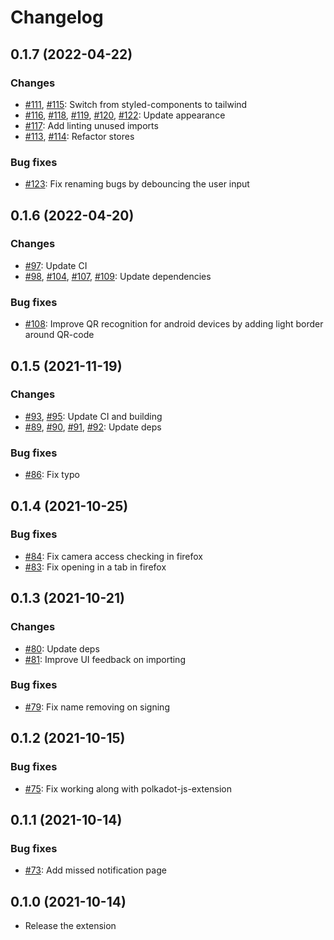# Changelog

## 0.1.7 (2022-04-22)

### Changes

- [#111](https://github.com/paritytech/parity-signer-companion/pull/111), [#115](https://github.com/paritytech/parity-signer-companion/pull/115): Switch from styled-components to tailwind
- [#116](https://github.com/paritytech/parity-signer-companion/pull/116), [#118](https://github.com/paritytech/parity-signer-companion/pull/118), [#119](https://github.com/paritytech/parity-signer-companion/pull/119), [#120](https://github.com/paritytech/parity-signer-companion/pull/120), [#122](https://github.com/paritytech/parity-signer-companion/pull/122): Update appearance
- [#117](https://github.com/paritytech/parity-signer-companion/pull/117): Add linting unused imports
- [#113](https://github.com/paritytech/parity-signer-companion/pull/113), [#114](https://github.com/paritytech/parity-signer-companion/pull/114): Refactor stores

### Bug fixes

- [#123](https://github.com/paritytech/parity-signer-companion/pull/123): Fix renaming bugs by debouncing the user input

## 0.1.6 (2022-04-20)

### Changes

- [#97](https://github.com/paritytech/parity-signer-companion/pull/97): Update CI
- [#98](https://github.com/paritytech/parity-signer-companion/pull/98), [#104](https://github.com/paritytech/parity-signer-companion/pull/104), [#107](https://github.com/paritytech/parity-signer-companion/pull/107), [#109](https://github.com/paritytech/parity-signer-companion/pull/109): Update dependencies

### Bug fixes

- [#108](https://github.com/paritytech/parity-signer-companion/pull/108): Improve QR recognition for android devices by adding light border around QR-code

## 0.1.5 (2021-11-19)

### Changes

- [#93](https://github.com/paritytech/parity-signer-companion/pull/93), [#95](https://github.com/paritytech/parity-signer-companion/pull/95): Update CI and building
- [#89](https://github.com/paritytech/parity-signer-companion/pull/89), [#90](https://github.com/paritytech/parity-signer-companion/pull/90), [#91](https://github.com/paritytech/parity-signer-companion/pull/91), [#92](https://github.com/paritytech/parity-signer-companion/pull/92): Update deps

### Bug fixes

- [#86](https://github.com/paritytech/parity-signer-companion/pull/86): Fix typo

## 0.1.4 (2021-10-25)

### Bug fixes

- [#84](https://github.com/paritytech/parity-signer-companion/pull/84): Fix camera access checking in firefox
- [#83](https://github.com/paritytech/parity-signer-companion/pull/83): Fix opening in a tab in firefox

## 0.1.3 (2021-10-21)

### Changes

- [#80](https://github.com/paritytech/parity-signer-companion/pull/80): Update deps
- [#81](https://github.com/paritytech/parity-signer-companion/pull/81): Improve UI feedback on importing

### Bug fixes

- [#79](https://github.com/paritytech/parity-signer-companion/pull/79): Fix name removing on signing

## 0.1.2 (2021-10-15)

### Bug fixes

- [#75](https://github.com/paritytech/parity-signer-companion/pull/75): Fix working along with polkadot-js-extension

## 0.1.1 (2021-10-14)

### Bug fixes

- [#73](https://github.com/paritytech/parity-signer-companion/pull/73): Add missed notification page

## 0.1.0 (2021-10-14)

- Release the extension
